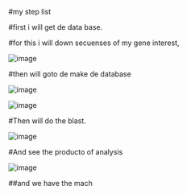 #my step list

#first i will get de data base.

#for this i will down secuenses of my gene interest, 

 ![image](/Users/Richard/Desktop/For_Mac/Captura_de_pantalla_2015-10-22.png ) 
 
 
 
#then will goto de make de database

![image](/Users/Richard/Desktop/For_Mac/Captura_de_pantalla_2015-10-22_a_la_10.12.17.png)

![image](/Users/Richard/Desktop/For_Mac/Captura_de_pantalla_2015-10-22_a_la_10.14.11.png)
 
#Then will do the blast.
 
 
 ![image](/Users/Richard/Desktop/For_Mac/Captura_de_pantalla_2015-10-22_10.50.28.png)
 
 #And see the producto of analysis
 
 ![image](/Users/Richard/Desktop/For_Mac/Captura_de_pantalla_2015-10-22_a_la_11.42.08)
 
 ##and we have  the mach
 
 
 
 
 
 
 